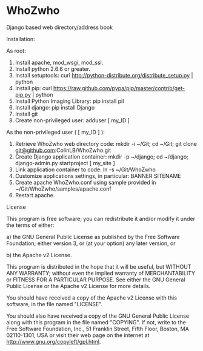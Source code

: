 WhoZwho
=======

Django based web directory/address book

Installation:

As root:
 1. Install apache, mod_wsgi, mod_ssl.
 2. Install python 2.6.6 or greater.
 3. Install setuptools: curl http://python-distribute.org/distribute_setup.py | python
 4. Install pip: curl https://raw.github.com/pypa/pip/master/contrib/get-pip.py | python
 5. Install Python Imaging Library: pip install pil
 6. Install django: pip install Django
 7. Install git
 8. Create non-privileged user: adduser [ my_ID ]

As the non-privileged user ( [ my_ID ] ):
 1. Retrieve WhoZwho web directory code: mkdir -i ~/Git; cd ~/Git; git clone git@github.com:ColinLB/WhoZwho.git
 2. Create Django application container: mkdir -p ~/django; cd ~/django; django-admin.py startproject [ my_site ]
 3. Link application container to code: ln -s ~/Git/WhoZwho
 4. Customize applications settings, in particular:
      BANNER
      SITENAME
 5. Create apache WhoZwho.conf using sample provided in ~/Git/WhoZwho/samples/apache.conf
 6. Restart apache.

License

This program is free software; you can redistribute it and/or modify it under the terms of either:

a) the GNU General Public License as published by the Free Software Foundation; either version 3, or (at your option) any later version, or

b) the Apache v2 License.

This program is distributed in the hope that it will be useful, but WITHOUT ANY WARRANTY; without even the implied warranty of MERCHANTABILITY or FITNESS FOR A PARTICULAR PURPOSE. See either the GNU General Public License or the Apache v2 License for more details.

You should have received a copy of the Apache v2 License with this software, in the file named "LICENSE".

You should also have received a copy of the GNU General Public License along with this program in the file named "COPYING". If not, write to the Free Software Foundation, Inc., 51 Franklin Street, Fifth Floor, Boston, MA 02110-1301, USA or visit their web page on the internet at http://www.gnu.org/copyleft/gpl.html.
